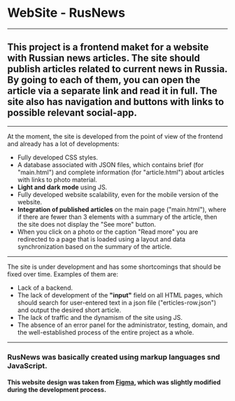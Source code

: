 # __WebSite - RusNews__
***
## This project is a frontend maket for a website with Russian news articles. The site should publish articles related to current news in Russia. By going to each of them, you can open the article via a separate link and read it in full. The site also has navigation and buttons with links to possible relevant social-app.
***
At the moment, the site is developed from the point of view of the frontend and already has a lot of developments:
- Fully developed СSS styles.
- A database associated with JSON files, which contains brief (for "main.html") and complete information (for "article.html") about articles with links to photo material.
- __Light and dark mode__ using JS.
- Fully developed website scalability, even for the mobile version of the website.
- __Integration of published articles__ on the main page ("main.html"), where if there are fewer than 3 elements with a summary of the article, then the site does not display the "See more" button.
- When you click on a photo or the caption "Read more" you are redirected to a page that is loaded using a layout and data synchronization based on the summary of the article.
***
The site is under development and has some shortcomings that should be fixed over time. Examples of them are:
- Lack of a backend.
- The lack of development of the __"input"__ field on all HTML pages, which should search for user-entered text in a json file ("erticles-row.json") and output the desired short article.
- The lack of traffic and the dynamism of the site using JS.
- The absence of an error panel for the administrator, testing, domain, and the well-established process of the entire project as a whole.
***
### __RusNews__ was basically created using markup languages snd JavaScript.
#### This website design was taken from [Figma](https://www.figma.com/design/Eyy8zaOTJVtt79QRNZXcFc/Minimal-Blog-(Community)?m=auto&t=ssvhwcclJXvcOHPF-6), which was slightly modified during the development process.
